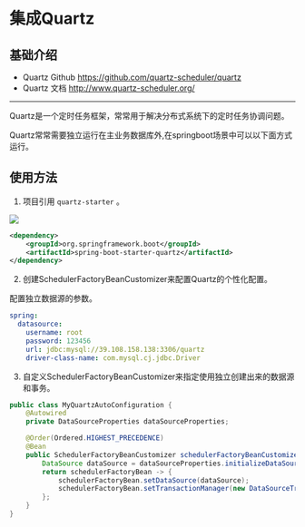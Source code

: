 # 集成Quartz

## 基础介绍

- Quartz Github <https://github.com/quartz-scheduler/quartz>
- Quartz 文档 <http://www.quartz-scheduler.org/>

---
Quartz是一个定时任务框架，常常用于解决分布式系统下的定时任务协调问题。

Quartz常常需要独立运行在主业务数据库外,在springboot场景中可以以下面方式运行。

## 使用方法

1. 项目引用 `quartz-starter` 。
<a href="http://mvnrepository.com/artifact/org.quartz-scheduler/quartz" target="_blank">
<img src="https://img.shields.io/maven-central/v/org.quartz-scheduler/quartz.svg" ></a>

```xml
<dependency>
    <groupId>org.springframework.boot</groupId>
    <artifactId>spring-boot-starter-quartz</artifactId>
</dependency>
```

2. 创建SchedulerFactoryBeanCustomizer来配置Quartz的个性化配置。

配置独立数据源的参数。

```yml
spring:
  datasource:
    username: root
    password: 123456
    url: jdbc:mysql://39.108.158.138:3306/quartz
    driver-class-name: com.mysql.cj.jdbc.Driver
```

3. 自定义SchedulerFactoryBeanCustomizer来指定使用独立创建出来的数据源和事务。

```java
public class MyQuartzAutoConfiguration {
    @Autowired
    private DataSourceProperties dataSourceProperties;

    @Order(Ordered.HIGHEST_PRECEDENCE)
    @Bean
    public SchedulerFactoryBeanCustomizer schedulerFactoryBeanCustomizer() {
        DataSource dataSource = dataSourceProperties.initializeDataSourceBuilder().build();
        return schedulerFactoryBean -> {
            schedulerFactoryBean.setDataSource(dataSource);
            schedulerFactoryBean.setTransactionManager(new DataSourceTransactionManager(dataSource));
        };
    }
}
```
